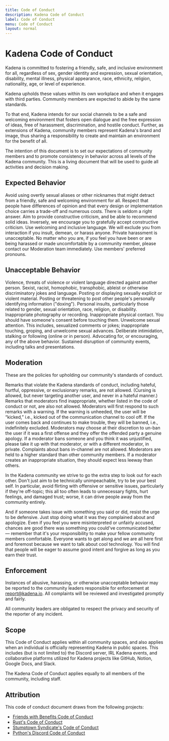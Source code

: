 ```yaml
---
title: Code of Conduct
description: Kadena Code of Conduct
label: Code of Conduct
menu: Code of Conduct
layout: normal
---
```


# Kadena Code of Conduct

Kadena is committed to fostering a friendly, safe, and inclusive environment for
all, regardless of sex, gender identity and expression, sexual orientation,
disability, mental illness, physical appearance, race, ethnicity, religion, nationality, 
age, or level of experience.

Kadena upholds these values within its own workplace and when it engages with
third parties. Community members are expected to abide by the same standards.

To that end, Kadena intends for our social channels to be a safe and welcoming
environment that fosters open dialogue and the free expression of ideas, free of
harassment, discrimination, and hostile conduct. Further, as extensions of
Kadena, community members represent Kadena's brand and image, thus sharing a
responsibility to create and maintain an environment for the benefit of all.

The intention of this document is to set our expectations of community members
and to promote consistency in behavior across all levels of the Kadena
community. This is a living document that will be used to guide all activities
and decision making.

## Expected Behavior

Avoid using overtly sexual aliases or other nicknames that might detract from a
friendly, safe and welcoming environment for all. Respect that people have
differences of opinion and that every design or implementation choice carries a
trade-off and numerous costs. There is seldom a right answer. Aim to provide
constructive criticism, and be able to recommend solid ideas. Inversely, we
encourage you to gratefully accept constructive criticism. Use welcoming and
inclusive language. We will exclude you from interaction if you insult, demean,
or harass anyone. Private harassment is unacceptable. No matter who you are, if
you feel you have been or are being harassed or made uncomfortable by a
community member, please contact our Moderation team immediately. Use members'
preferred pronouns.

## Unacceptable Behavior

Violence, threats of violence or violent language directed against another
person. Sexist, racist, homophobic, transphobic, ableist or otherwise
discriminatory jokes and language. Posting or displaying sexually explicit or
violent material. Posting or threatening to post other people's personally
identifying information ("doxing"). Personal insults, particularly those related
to gender, sexual orientation, race, religion, or disability. Inappropriate
photography or recording. Inappropriate physical contact. You should have
someone's consent before touching them. Unwelcome sexual attention. This
includes, sexualized comments or jokes; inappropriate touching, groping, and
unwelcome sexual advances. Deliberate intimidation, stalking or following
(online or in person). Advocating for, or encouraging, any of the above
behavior. Sustained disruption of community events, including talks and
presentations.

## Moderation

These are the policies for upholding our community's standards of conduct.

Remarks that violate the Kadena standards of conduct, including hateful,
hurtful, oppressive, or exclusionary remarks, are not allowed. (Cursing is
allowed, but never targeting another user, and never in a hateful manner.)
Remarks that moderators find inappropriate, whether listed in the code of
conduct or not, are also not allowed. Moderators will first respond to such
remarks with a warning. If the warning is unheeded, the user will be “kicked,”
i.e., kicked out of the communication channel to cool off. If the user comes
back and continues to make trouble, they will be banned, i.e., indefinitely
excluded. Moderators may choose at their discretion to un-ban the user if it was
a first offense and they offer the offended party a genuine apology. If a
moderator bans someone and you think it was unjustified, please take it up with
that moderator, or with a different moderator, in private. Complaints about bans
in-channel are not allowed. Moderators are held to a higher standard than other
community members. If a moderator creates an inappropriate situation, they
should expect less leeway than others.

In the Kadena community we strive to go the extra step to look out for each
other. Don't just aim to be technically unimpeachable, try to be your best self.
In particular, avoid flirting with offensive or sensitive issues, particularly
if they're off-topic; this all too often leads to unnecessary fights, hurt
feelings, and damaged trust; worse, it can drive people away from the community
entirely.

And if someone takes issue with something you said or did, resist the urge to be
defensive. Just stop doing what it was they complained about and apologize. Even
if you feel you were misinterpreted or unfairly accused, chances are good there
was something you could've communicated better — remember that it's your
responsibility to make your fellow community members comfortable. Everyone wants
to get along and we are all here first and foremost because we want to talk
about cool technology. You will find that people will be eager to assume good
intent and forgive as long as you earn their trust.

## Enforcement

Instances of abusive, harassing, or otherwise unacceptable behavior may be
reported to the community leaders responsible for enforcement at
[report@kadena.io](mailto:report@kadena.io). 
All complaints will be reviewed and investigated promptly and fairly.

All community leaders are obligated to respect the privacy and security of the
reporter of any incident.

## Scope

This Code of Conduct applies within all community spaces, and also applies when
an individual is officially representing Kadena in public spaces. This includes
(but is not limited to) the Discord server, IRL Kadena events, and collaborative
platforms utilized for Kadena projects like GitHub, Notion, Google Docs, and
Slack.

The Kadena Code of Conduct applies equally to all members of the community,
including staff.

## Attribution

This code of conduct document draws from the following projects:

- [Friends with Benefits Code of Conduct](https://github.com/friends-with-benefits/codeofconduct/blob/main/code.md) 
- [Rust's Code of Conduct](https://foundation.rust-lang.org/policies/code-of-conduct/)
- [Stumptown Syndicate's Code of Conduct](https://github.com/stumpsyn/policies/blob/master/citizen_code_of_conduct.md)
- [Python's Discord Code of Conduct](https://www.pythondiscord.com/pages/code-of-conduct/)
